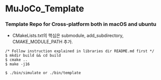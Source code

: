 # MuJoCo_Template

### Template Repo for Cross-platform both in macOS and ubuntu
* CMakeLists.txt의 핵심은 submodule, add_subdirectory, CMAKE_MODULE_PATH 추가.

```console
/* Follow instruction explained in libraries dir README.md first */
$ mkdir build && cd build
$ cmake ..
$ make -j16

$ ./bin/simulate or ./bin/template
```